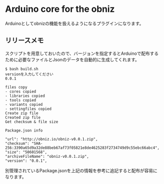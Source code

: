 # Arduino core for the obniz

Arduinoとしてobnizの機能を扱えるようになるプラグインになります。

## リリースメモ

スクリプトを用意しておいたので、バージョンを指定するとArduinoで配布するために必要なファイルとJsonのデータを自動的に生成してくれます。

```shell script
$ bash build.sh
versionを入力してください
0.0.1

files copy
- cores copied
- libraries copied
- tools copied
- variants copied
- settingfiles copied
Create zip file
Created zip file
Get checksum & file size

Package.json info

"url": "http://obniz.io/obniz-v0.0.1.zip",
"checksum": "SHA-256:3390a65d9a32de88beb67af73f05821e8de4625283f2734749d9c55ebc66abc4",
"size": "50601568",
"archiveFileName": "obniz-v0.0.1.zip",
"version": "0.0.1",
```

別管理されているPackage.jsonを上記の情報を参考に追記すると配布が容易になります。